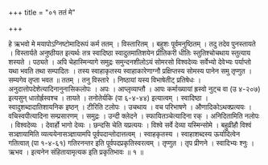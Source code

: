 +++
title = "०१ ततं मे"

+++

हे ऋभवो मे मयापोऽग्निष्टोमादिरूपं कर्म ततम् । विस्तारितम् । बहुशः पूर्वमनुष्ठितम् । तदु तदेव पुनस्तायते । विस्तार्यते अनुष्ठीयत इत्यर्थः तत्र स्वादिष्ठा स्वादुतमातिशयेन प्रीतिकरी धीतिः स्तुतिश्चोचथाय स्तुत्याय शस्यते । पठ्यते । अपि चेहास्मिन्यागे समुद्रः समुन्दनशीलोऽयं सोमरसो विश्वदेव्यः सर्वेभ्यो देवेभ्यः पर्याप्तो यथा भवति तथा सम्पादितः । तस्य स्वाहाकृतस्य स्वाहाकारेणाग्नौ प्रक्षिप्तस्य सोमस्य पानेन समु तृप्णुत । सम्यगेव तृप्ता भवत ॥ ततम् । तनु विस्तारे । निष्ठायां यस्य विभाषेतीट् प्रतिषेधः । अनुदात्तोपदेशेत्यादिनानुनासिकलोपः । अपः । आप्लृव्याप्तौ । आपः कर्माख्यायां ह्रस्वो नुट्च वा (उ ४-२०७) इत्यसुन् धातोर्ह्रस्वश्च । तायते । तनोतेर्यकि (पा ६-४-४४) इत्यात्वम् । स्वादिष्ठा । स्वादुशब्दादातिशायनिक इष्ठन् । टीरिति टलोपः । उचथाय । वच परिभाषणे । औणादिकोऽथक्प्रत्ययः । वचिस्वपीत्यादिना सम्प्रसारणम् । समुद्रः । उन्दी क्लेदने । स्फायितञ्चेत्यादिना रक् । अनिदितामिति नलोपः । विश्वदेव्यः । देवार्हो भागो देव्यः । छन्दसि चेति यप्रत्ययः । विश्वे सर्वे देव्या यस्मिन्सोमे । बहुव्रीहौ विश्वं सञ्ज्ञायामिति व्यत्ययेनासञ्ज्ञायामपि पूर्वपदान्तोदात्तत्वम् । स्वाहकृतस्य । स्वाहाशब्दस्य ऊर्यादित्वेन गतित्वात् (पा १-४-६१) गतिरनन्तर इति पूर्वपदप्रकृतिस्वरत्वम् । तृप्णुत । तृप प्रीणने । स्वादिभ्यः श्नुः । ऋभव । इत्यनेन संहितायामृत्यक इति प्रकृतिभावः ॥ १ ॥